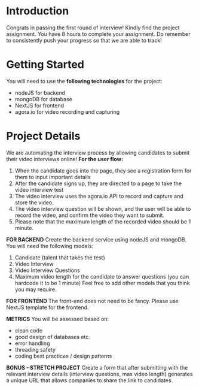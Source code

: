 # Introduction
Congrats in passing the first round of interview! 
Kindly find the project assignment. 
You have 8 hours to complete your assignment. 
Do remember to consistently push your progress so that we are able to track! 

# Getting Started
You will need to use the **following technologies** for the project: 
- nodeJS for backend 
- mongoDB for database 
- NextJS for frontend
- agora.io for video recording and capturing

# Project Details
We are automating the interview process by allowing candidates to submit their video interviews online! 
**For the user flow:**
1. When the candidate goes into the page, they see a registration form for them to input important details 
2. After the candidate signs up, they are directed to a page to take the video interview test
3. The video interview uses the agora.io API to record and capture and store the video. 
4. The video interview question will be shown, and the user will be able to record the video, and confirm the video they want to submit. 
5. Please note that the maximum length of the recorded video should be 1 minute. 

**FOR BACKEND**
Create the backend service using nodeJS and mongoDB.
You will need the following models: 
1. Candidate (talent that takes the test)
2. Video Interview
3. Video Interview Questions
4. Maximum video length for the candidate to answer questions (you can hardcode it to be 1 minute)
Feel free to add other models that you think you may require. 

**FOR FRONTEND**
The front-end does not need to be fancy. 
Please use NextJS template for the frontend. 

**METRICS**
You will be assessed based on:
- clean code
- good design of databases etc. 
- error handling 
- threading safety
- coding best practices / design patterns

**BONUS - STRETCH PROJECT**
Create a form that after submitting with the relevant interview details (interview questions, max video length) generates a unique URL that allows companies to share the link to candidates. 
